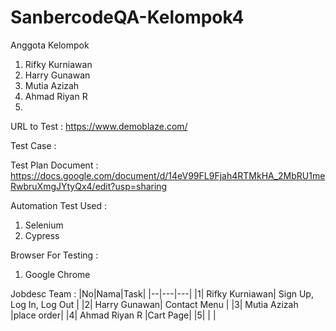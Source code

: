 ﻿# SanbercodeQA-Kelompok4

Anggota Kelompok

1. Rifky Kurniawan
2. Harry Gunawan
3. Mutia Azizah
4. Ahmad Riyan R
5.

URL to Test : https://www.demoblaze.com/

Test Case :

Test Plan Document : https://docs.google.com/document/d/14eV99FL9Fjah4RTMkHA_2MbRU1meRwbruXmgJYtyQx4/edit?usp=sharing

Automation Test Used :

1. Selenium
2. Cypress

Browser For Testing :

1. Google Chrome

Jobdesc Team :
|No|Nama|Task|
|--|---|---|
|1| Rifky Kurniawan| Sign Up, Log In, Log Out |
|2| Harry Gunawan| Contact Menu |
|3| Mutia Azizah |place order|
|4| Ahmad Riyan R |Cart Page|
|5| | |
